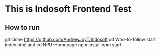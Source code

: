 # This is Indosoft Frontend Test

## How to run
git clone https://github.com/AndrewJoyT/Indosoft
cd Who-to-follow
start index.html
and
cd NPU-Homepage
npm install
npm start


